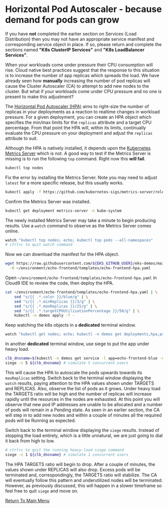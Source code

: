 # Horizontal Pod Autoscaler - because demand for pods can grow

If you have **not** completed the earlier section on Services (Load Distribution) then you may not have an appropriate service manifest and corresponding service object in place.
If so, please return and complete the sections named **"K8s ClusterIP Services"** and **"K8s LoadBalancer Services"**.

When your workloads come under pressure their CPU consumption will rise.
Cloud native best practices suggest that the response to this situation is to increase the number of app replicas which spreads the load.
We have already seen how **manually** increasing the number of pod replicas will cause the Cluster Autoscaler (CA) to attempt to add new nodes to the cluster.
But what if your workloads come under CPU pressure and no one is present to make this adjustment?

The [Horizontal Pod Autoscaler (HPA)](https://kubernetes.io/docs/tasks/run-application/horizontal-pod-autoscale/) aims to right-size the number of replicas in your deployments as a reaction to realtime changes in workload pressure.
For a given deployment, you can create an HPA object which specifies the min/max limits for the `replicas` attribute and a target CPU percentage.
From that point the HPA will, within its limits, continually evaluate the CPU pressure on your deployment and adjust the `replicas` attribute to suit.

Although the HPA is natively installed, it depends upon the [Kubernetes Metrics Server](https://github.com/kubernetes-sigs/metrics-server) which is not.
A good way to test if the Metrics Server is missing is to run the following `top` command.
Right now this **will fail**.
```bash
kubectl top nodes
```

Fix the error by installing the Metrics Server.
Note you may need to adjust `latest` for a more specific release, but this usually works. 
```bash
kubectl apply -f https://github.com/kubernetes-sigs/metrics-server/releases/latest/download/components.yaml
```

Confirm the Metrics Server was installed.
```bash
kubectl get deployment metrics-server -n kube-system
```

The newly installed Metrics Server may take a minute to begin producing results.
Use a `watch` command to observe as the Metrics Server comes online.
```bash
watch "kubectl top nodes; echo; kubectl top pods --all-namespaces"
# ctrl+c to quit watch command
```

Now we can download the manifest for the HPA object.
```bash
wget https://raw.githubusercontent.com/${EKS_GITHUB_USER}/eks-demos/main/echo-frontend/templates/echo-frontend-hpa.yaml \
  -O ~/environment/echo-frontend/templates/echo-frontend-hpa.yaml
```

Open `~/environment/echo-frontend/templates/echo-frontend-hpa.yaml` in Cloud9 IDE to review the code, then deploy the HPA.
```bash
cat ~/environment/echo-frontend/templates/echo-frontend-hpa.yaml | \
    sed "s/{{ .*.color }}/blue/g" | \
    sed "s/{{ .*.minReplicas }}/3/g" | \
    sed "s/{{ .*.maxReplicas }}/25/g" | \
    sed "s/{{ .*.targetCPUUtilizationPercentage }}/50/g" | \
    kubectl -n demos apply -f -
```

Keep watching the k8s objects in a **dedicated** terminal window.
```bash
watch "kubectl get nodes; echo; kubectl -n demos get deployments,hpa,pods -o wide"
```

In another **dedicated** terminal window, use siege to put the app under heavy load.
```bash
clb_dnsname=$(kubectl -n demos get service -l app=echo-frontend-blue -o jsonpath='{.items[0].status.loadBalancer.ingress[0].hostname}')
siege -c 5 ${clb_dnsname} # simulate 5 concurrent users
```

This will cause the HPA to autoscale the pods upwards towards its `maxReplicas` setting.
Switch back to the terminal window displaying the `watch` results, paying attention to the HPA values shown under TARGETS and REPLICAS.
Also, observe the list of pods as it grows.
Under heavy load the TARGETS ratio will be high and the number of replicas will increase rapidly until the resources in the nodes are exhausted.
At this point you will observe that new pod IP addresses are unable to be allocated and a number of pods will remain in a Pending state.
As seen in an earlier section, the CA will step in to add new nodes and within a couple of minutes all the required pods will be Running as expected.

Switch back to the terminal window displaying the `siege` results.
Instead of stopping the load entirely, which is a little unnatural, we are just going to dial it back from high to low.
```bash
# ctrl+c to quit the running heavy-load siege command
siege -c 1 ${clb_dnsname} # simulate 1 concurrent users
```

The HPA TARGETS ratio will begin to drop.
After a couple of minutes, the values shown under REPLICAS will also drop.
Excess pods will be terminated and, correspondingly, the TARGETS ratio will stabilize.
The CA will eventually follow this pattern and underutilized nodes will be terminated.
However, as previously discussed, this will happen in a slower timeframe so feel free to quit `siege` and move on.

[Return To Main Menu](/README.md)
